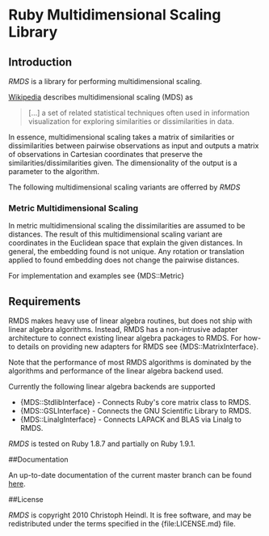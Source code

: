 # Ruby Multidimensional Scaling Library

## Introduction

*RMDS* is a library for performing multidimensional scaling. 

[Wikipedia][wiki_mds] describes multidimensional scaling (MDS) as
> [...] a set of related statistical techniques often used in information 
> visualization for exploring similarities or dissimilarities in data.

In essence, multidimensional scaling takes a matrix of similarities or dissimilarities between pairwise observations as input and outputs a matrix of observations in Cartesian coordinates that preserve the similarities/dissimilarities given. The dimensionality of the output is a parameter to the algorithm.

The following multidimensional scaling variants are offerred by *RMDS*

### Metric Multidimensional Scaling

In metric multidimensional scaling the dissimilarities are assumed to be distances. The result of this multidimensional scaling variant are coordinates in the Euclidean space that explain the given distances. In general, the embedding found is not unique. Any rotation or translation applied to found embedding does not change the pairwise distances.

For implementation and examples see {MDS::Metric}

[wiki_mds]: http://en.wikipedia.org/wiki/Multidimensional_scaling "Wikipedia - Multidimensional Scaling"

## Requirements

RMDS makes heavy use of linear algebra routines, but does not ship with linear algebra algorithms. Instead, RMDS has a non-intrusive adapter architecture to connect existing linear algebra packages to RMDS. For how-to details on providing new adapters for RMDS see {MDS::MatrixInterface}.

Note that the performance of most RMDS algorithms is dominated by the algorithms and performance of the linear algebra backend used. 

Currently the following linear algebra backends are supported

- {MDS::StdlibInterface} - Connects Ruby's core matrix class to RMDS.
- {MDS::GSLInterface} - Connects the GNU Scientific Library to RMDS.
- {MDS::LinalgInterface} - Connects LAPACK and BLAS via Linalg to RMDS.

*RMDS* is tested on Ruby 1.8.7 and partially on Ruby 1.9.1.

##Documentation

An up-to-date documentation of the current master branch can be found [here](http://rdoc.info/github/cheind/rmds/master/frames).

##License

*RMDS* is copyright 2010 Christoph Heindl. It is free software, and may be redistributed under the terms specified in the {file:LICENSE.md} file.

